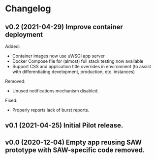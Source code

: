 # Changelog

## v0.2 (2021-04-29) Improve container deployment

Added:
* Container images now use uWSGI app server
* Docker Compose file for (almost) full stack testing now available
* Support CSS and application title overrides in environment (to assist with
  differentiating development, production, etc. instances)

Removed:
* Unused notifications mechanism disabled.

Fixed:
* Properly reports lack of burst reports.

## v0.1 (2021-04-25) Initial Pilot release.


## v0.0 (2020-12-04) Empty app reusing SAW prototype with SAW-specific code removed.


